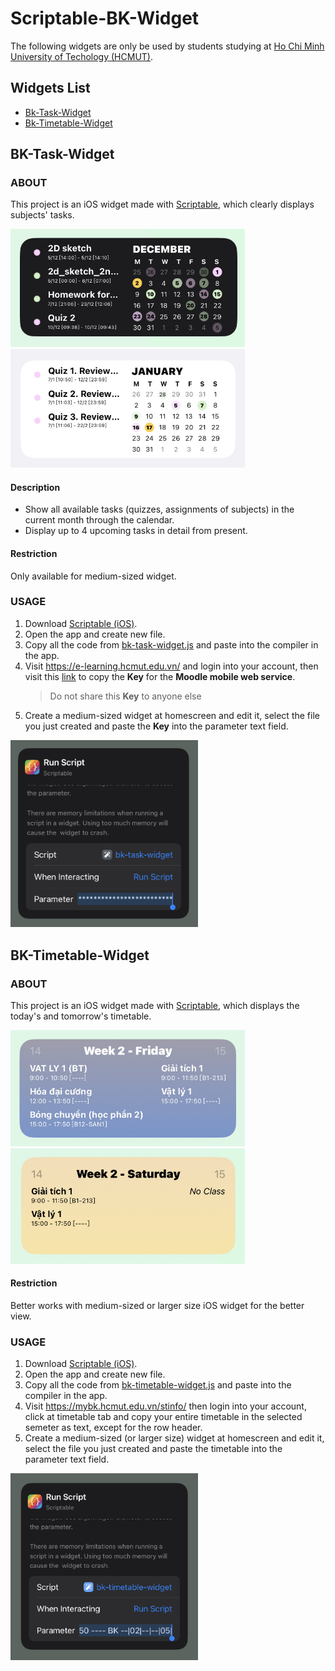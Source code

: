 # Scriptable-BK-Widget
The following widgets are only be used by students studying at [Ho Chi Minh University of Techology (HCMUT)](https://hcmut.edu.vn).

## Widgets List
- [Bk-Task-Widget](#bk-task-widget)
- [Bk-Timetable-Widget](#bk-timetable-widget)

## <a name="bk-task-widget"></a>BK-Task-Widget

### ABOUT
This project is an iOS widget made with [Scriptable](https://scriptable.app), which clearly displays subjects' tasks.

<img src="images/bk-task-widget/preview1.jpg" width="375">
<img src="images/bk-task-widget/preview2.jpg" width="375">

#### Description
- Show all available tasks (quizzes, assignments of subjects) in the current month through the calendar.
- Display up to 4 upcoming tasks in detail from present.

#### Restriction
Only available for medium-sized widget.

### USAGE
1. Download [Scriptable (iOS)](https://apps.apple.com/app/id1405459188).
2. Open the app and create new file.
3. Copy all the code from [bk-task-widget.js](https://github.com/datdadev/BK-Timetable-Widget/blob/main/bk-task-widget.js) and paste into the compiler in the app.
4. Visit https://e-learning.hcmut.edu.vn/ and login into your account, then visit this [link](https://e-learning.hcmut.edu.vn/user/managetoken.php) to copy the **Key** for the **Moodle mobile web service**.
    > Do not share this **Key** to anyone else
5. Create a medium-sized widget at homescreen and edit it, select the file you just created and paste the **Key** into the parameter text field.

<img src="images/bk-task-widget/usage.jpg" width="300">

## <a name="bk-timetable-widget"></a>BK-Timetable-Widget

### ABOUT
This project is an iOS widget made with [Scriptable](https://scriptable.app), which displays the today's and tomorrow's timetable.

<img src="images/bk-timetable-widget/preview1.jpg" width="375">
<img src="images/bk-timetable-widget/preview2.jpg" width="375">

#### Restriction
Better works with medium-sized or larger size iOS widget for the better view.

### USAGE
1. Download [Scriptable (iOS)](https://apps.apple.com/app/id1405459188).
2. Open the app and create new file.
3. Copy all the code from [bk-timetable-widget.js](https://github.com/datdadev/BK-Timetable-Widget/blob/main/bk-timetable-widget.js) and paste into the compiler in the app.
4. Visit https://mybk.hcmut.edu.vn/stinfo/ then login into your account, click at timetable tab and copy your entire timetable in the selected semeter as text, except for the row header.
5. Create a medium-sized (or larger size) widget at homescreen and edit it, select the file you just created and paste the timetable into the parameter text field.

<img src="images/bk-timetable-widget/usage.jpg" width="300">
